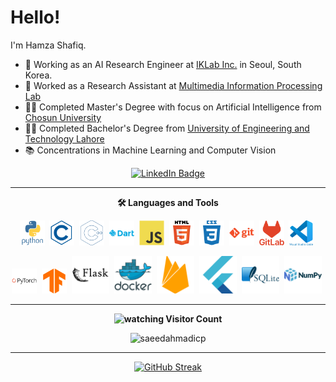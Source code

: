 # Hello!

I'm Hamza Shafiq.
- 💼 Working as an AI Research Engineer at [IKLab Inc.](https://iklab.ai/) in Seoul, South Korea. 
- 💼 Worked as a Research Assistant at [Multimedia Information Processing Lab](https://sites.google.com/view/miplab-chosun/mips-lab-in-chosun-university?authuser=0)  
- 👨‍🎓 Completed Master's Degree with focus on Artificial Intelligence from [Chosun University]([https://www.ut.ac.kr/english.do](https://eng.chosun.ac.kr/eng/index.do))
- 👨‍🎓 Completed Bachelor's Degree from [University of Engineering and Technology Lahore](https://www.uet.edu.pk/home/)
- 📚 Concentrations in Machine Learning and Computer Vision

<p align="center"> 

<a href="https://www.linkedin.com/in/hamzashafiq28/">
    <img src="https://img.shields.io/badge/LinkedIn-grey?style=flat-square&logo=linkedin&logoColor=white" alt="LinkedIn Badge"/>
</a>
<!--
<a href="https://twitter.com/saeedkhan_ai">
    <img src="https://img.shields.io/badge/twitter-grey?style=flat-square&logo=Twitter&logoColor=white" alt="Twitter Badge"/>
</a>
-->
    <!--
</a>
<a href="https://www.facebook.com/saeedicp">
    <img src="https://img.shields.io/badge/facebook-grey?style=flat-square&logo=Facebook&logoColor=white" alt="Facebook Badge"/>
</a> -->
</p>

---

<p align="center"> <b>🛠️ Languages and Tools </b></p>
<div align="center">
  <img src="https://github.com/devicons/devicon/blob/master/icons/python/python-original-wordmark.svg" title="Python" alt="Python" width="40" height="40"/>&nbsp;
  <img src="https://github.com/devicons/devicon/blob/master/icons/c/c-line.svg" title="C" alt="C" width="40" height="40"/>&nbsp;
  <img src="https://github.com/devicons/devicon/blob/master/icons/cplusplus/cplusplus-line.svg" title="C++" alt="C++" width="40" height="40"/>&nbsp;
  <img src="https://github.com/devicons/devicon/blob/master/icons/dart/dart-plain-wordmark.svg" title="Dart" alt="Dart" width="40" height="40"/>&nbsp;
  <img src="https://github.com/devicons/devicon/blob/master/icons/javascript/javascript-original.svg" title="JS" alt="JS" width="40"height="40"/>&nbsp;
  <img src="https://github.com/devicons/devicon/blob/master/icons/html5/html5-original-wordmark.svg" title="HTML5" alt="HTML" width="40" height="40"/>&nbsp;
  <img src="https://github.com/devicons/devicon/blob/master/icons/css3/css3-plain-wordmark.svg"  title="CSS3" alt="CSS" width="40" height="40"/>&nbsp;
  <img src="https://github.com/devicons/devicon/blob/master/icons/git/git-plain-wordmark.svg" title="Git" alt="Git" width="40" height="40"/>&nbsp;
  <img src="https://github.com/devicons/devicon/blob/master/icons/gitlab/gitlab-plain-wordmark.svg" title="GitLab" alt="GitLab" width="40" height="40"/>&nbsp;
  <img src="https://github.com/devicons/devicon/blob/master/icons/vscode/vscode-original-wordmark.svg" title="VS" alt="VS" width="40" height="40"/>&nbsp;
    
    
  
  <img src="https://github.com/devicons/devicon/blob/master/icons/pytorch/pytorch-original-wordmark.svg" title="Pytorch" alt="Pytorch" width="40" height="40"/>&nbsp;
  <img src="https://github.com/devicons/devicon/blob/master/icons/tensorflow/tensorflow-original.svg" title="tf" alt="tf" width="40" height="40"/>&nbsp;
  <img src="https://github.com/devicons/devicon/blob/master/icons/flask/flask-original-wordmark.svg" title="Flask" alt="Flask" width="60" height="60"/>&nbsp;
  <img src="https://github.com/devicons/devicon/blob/master/icons/docker/docker-original-wordmark.svg" title="Docker" alt="Docker" width="60" height="60"/>&nbsp;
  <img src="https://github.com/devicons/devicon/blob/master/icons/firebase/firebase-plain.svg" title="Firebase" alt="Firebase" width="60" height="60"/>&nbsp;
  <img src="https://github.com/devicons/devicon/blob/master/icons/flutter/flutter-original.svg" title="Flutter" alt="Flutter" width="60" height="60"/>&nbsp;
  <img src="https://github.com/devicons/devicon/blob/master/icons/sqlite/sqlite-original-wordmark.svg" title="SQLite" alt="SQLite" width="60" height="60"/>&nbsp;
  <img src="https://github.com/devicons/devicon/blob/master/icons/numpy/numpy-original-wordmark.svg" title="Numpy" alt="Numpy" width="60" height="60"/>&nbsp;
</div>
<!--
---

<div align="center">
<h3 align="center">Support:</h3>
<p><a href="https://buymeacoffee.com/saeed.ai"> <img align="center" src="https://cdn.buymeacoffee.com/buttons/v2/default-yellow.png" height="50" width="210" alt="https://buymeacoffee.com/saeed.ai" /></a></p>
</div>
-->

---
<!--
<div align="center">
<p align="center"> <b>🏆 GitHub Profile Trophies </b></p>   
    
[![trophy](https://github-profile-trophy.vercel.app/?username=saeedahmadicp&column=7&margin-w=5)](https://github.com/saeedahmadicp)
</div>
--- 
-->

 <p align="center"> <b> <img src="https://github.com/FortAwesome/Font-Awesome/blob/6.x/svgs/regular/eye.svg" title="watching" alt="watching" width="20" height="15"> Visitor Count </b> </p>
 <div align="center">
 <img src="https://profile-counter.glitch.me/{saeedahmadicp}/count.svg" alt="saeedahmadicp" />
</div>

---
<div align="center">

[![GitHub Streak](https://github-readme-streak-stats.herokuapp.com/?user=saeedahmadicp&theme=neon-palenight&background=#252525&hide_border=true)](https://git.io/streak-stats)
</div>

<!--
**hamzashafiq28/hamzashafiq28** is a ✨ _special_ ✨ repository because its `README.md` (this file) appears on your GitHub profile.

Here are some ideas to get you started:

- 🔭 I’m currently working on ...
- 🌱 I’m currently learning ...
- 👯 I’m looking to collaborate on ...
- 🤔 I’m looking for help with ...
- 💬 Ask me about ...
- 📫 How to reach me: ...
- 😄 Pronouns: ...
- ⚡ Fun fact: ...
-->
